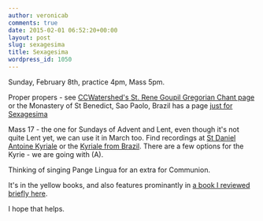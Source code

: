 ```yaml
---
author: veronicab
comments: true
date: 2015-02-01 06:52:20+00:00
layout: post
slug: sexagesima
title: Sexagesima
wordpress_id: 1050
---
```


Sunday, February 8th, practice 4pm, Mass 5pm.

Proper propers - see [CCWatershed's St. Rene Goupil Gregorian Chant page](http://www.ccwatershed.org/goupil/)
or the Monastery of St Benedict, Sao Paolo, Brazil has a page [just for Sexagesima](http://www.christusrex.org/www2/cantgreg/trid_sexagesima.html)

Mass 17 - the one for Sundays of Advent and Lent, even though it's not quite Lent yet, we can use it in March too.
Find recordings at [St Daniel Antoine Kyriale](http://www.ccwatershed.org/kyriale/) or the [Kyriale from Brazil](http://www.christusrex.org/www2/cantgreg/kyriale_eng.html).  There are a few options for the Kyrie - we are going with (A).

Thinking of singing Pange Lingua for an extra for Communion.


It's in the yellow books, and also features prominantly in [a book I reviewed briefly here](http://www.ccwatershed.org/blog/2015/jan/31/lord-world/).

I hope that helps.


